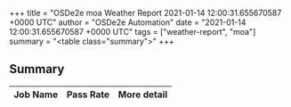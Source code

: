 +++
title = "OSDe2e moa Weather Report 2021-01-14 12:00:31.655670587 +0000 UTC"
author = "OSDe2e Automation"
date = "2021-01-14 12:00:31.655670587 +0000 UTC"
tags = ["weather-report", "moa"]
summary = "<table class=\"summary\"></table>"
+++
## Summary

| Job Name | Pass Rate | More detail |
|----------|-----------|-------------|



